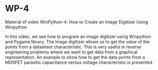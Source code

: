 # WP-4

Material of video WinPython-4: How to Create an Image Digitizer Using Winpython

In this video, we see how to program an image digitizer using Winpython and Pygame library. The image digitizer allows us to get the value of the points from a datasheet characteristic. This is very useful in reverse engineering problems where we want to get data from a graphical representation. An example to show how to get the data points from a MOSFET parasitic capacitance versus voltage characteristic is presented.

